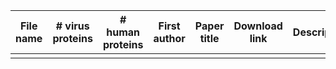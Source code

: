| File name                                           | # virus proteins | # human proteins  | First author | Paper title                                                                                                                                         | Download link                                                                                                                   | Description                                                              |
|-----------------------------------------------------|------------------|-------------------|--------------|-----------------------------------------------------------------------------------------------------------------------------------------------------|---------------------------------------------------------------------------------------------------------------------------------|--------------------------------------------------------------------------|
|                                                     |                  |                   |              |                                                                                                                                                     |                                                                                                                                 |                                                                          |
